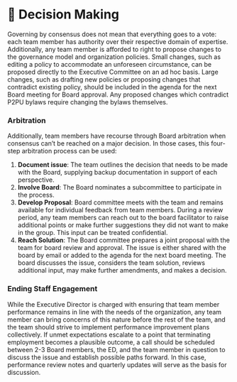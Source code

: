 # 🤝 Decision Making

Governing by consensus does not mean that everything goes to a vote: each team member has authority over their respective domain of expertise. Additionally, any team member is afforded to right to propose changes to the governance model and organization policies. Small changes, such as editing a policy to accommodate an unforeseen circumstance, can be proposed directly to the Executive Committee on an ad hoc basis. Large changes, such as drafting new policies or proposing changes that contradict existing policy, should be included in the agenda for the next Board meeting for Board approval. Any proposed changes which contradict P2PU bylaws require changing the bylaws themselves.

### Arbitration

Additionally, team members have recourse through Board arbitration when consensus can’t be reached on a major decision. In those cases, this four-step arbitration process can be used:

1. **Document issue**: The team outlines the decision that needs to be made with the Board, supplying backup documentation in support of each perspective.
2. **Involve Board**: The Board nominates a subcommittee to participate in the process. 
3. **Develop Proposal**: Board committee meets with the team and remains available for individual feedback from team members. During a review period, any team members can reach out to the board facilitator to raise additional points or make further suggestions they did not want to make in the group. This input can be treated confidential.
4. **Reach Solution**:  The Board committee prepares a joint proposal with the team for board review and approval. The issue is either shared with the board by email or added to the agenda for the next board meeting. The board discusses the issue, considers the team solution, reviews additional input, may make further amendments, and makes a decision.

### Ending Staff Engagement

While the Executive Director is charged with ensuring that team member performance remains in line with the needs of the organization, any team member can bring concerns of this nature before the rest of the team, and the team should strive to implement performance improvement plans collectively. If unmet expectations escalate to a point that terminating employment becomes a plausible outcome, a call should be scheduled between 2-3 Board members, the ED, and the team member in question to discuss the issue and establish possible paths forward. In this case, performance review notes and quarterly updates will serve as the basis for discussion. 

